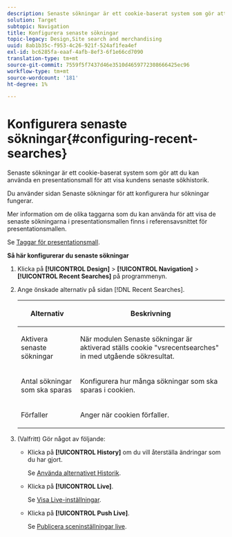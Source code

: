 ```yaml
---
description: Senaste sökningar är ett cookie-baserat system som gör att du kan använda en presentationsmall för att visa kundens senaste sökhistorik.
solution: Target
subtopic: Navigation
title: Konfigurera senaste sökningar
topic-legacy: Design,Site search and merchandising
uuid: 8ab1b35c-f953-4c26-921f-524af1fea4ef
exl-id: bc6285fa-eaaf-4afb-8ef3-6f1e66cd7090
translation-type: tm+mt
source-git-commit: 7559f5f7437d46e3510d4659772308666425ec96
workflow-type: tm+mt
source-wordcount: '181'
ht-degree: 1%

---
```


# Konfigurera senaste sökningar{#configuring-recent-searches}

Senaste sökningar är ett cookie-baserat system som gör att du kan använda en presentationsmall för att visa kundens senaste sökhistorik.

Du använder sidan Senaste sökningar för att konfigurera hur sökningar fungerar.

Mer information om de olika taggarna som du kan använda för att visa de senaste sökningarna i presentationsmallen finns i referensavsnittet för presentationsmallen.

Se [Taggar för presentationsmall](../c-appendices/c-templates.md#reference_F1BBF616BCEC4AD7B2548ECD3CA74C64).

**Så här konfigurerar du senaste sökningar**

1. Klicka på **[!UICONTROL Design]** > **[!UICONTROL Navigation]** > **[!UICONTROL Recent Searches]** på programmenyn.
1. Ange önskade alternativ på sidan [!DNL Recent Searches].

   <!-- 
   
   r_recent_searches_options.xml
   
   -->

   <table> 
    <thead> 
      <tr> 
      <th colname="col1" class="entry"> <p>Alternativ </p> </th> 
      <th colname="col2" class="entry"> <p>Beskrivning </p> </th> 
      </tr> 
    </thead>
    <tbody> 
      <tr> 
      <td colname="col1"> <p>Aktivera senaste sökningar </p> </td> 
      <td colname="col2"> <p> När modulen Senaste sökningar är aktiverad ställs cookie "vsrecentsearches" in med utgående sökresultat. </p> </td> 
      </tr> 
      <tr> 
      <td colname="col1"> <p>Antal sökningar som ska sparas </p> </td> 
      <td colname="col2"> <p>Konfigurera hur många sökningar som ska sparas i cookien. </p> </td> 
      </tr> 
      <tr> 
      <td colname="col1"> <p>Förfaller </p> </td> 
      <td colname="col2"> <p>Anger när cookien förfaller. </p> </td> 
      </tr> 
    </tbody> 
    </table>

1. (Valfritt) Gör något av följande:

   * Klicka på **[!UICONTROL History]** om du vill återställa ändringar som du har gjort.

      Se [Använda alternativet Historik](../t-using-the-history-option.md#task_70DD3F87A67242BBBD2CB27156F43002).

   * Klicka på **[!UICONTROL Live]**.

      Se [Visa Live-inställningar](../c-about-staging.md#task_401A0EBDB5DB4D4CA933CBA7BECDC10F).

   * Klicka på **[!UICONTROL Push Live]**.

      Se [Publicera sceninställningar live](../c-about-staging.md#task_44306783B4C0408AAA58B471DAF2D9A4).
